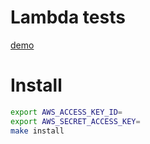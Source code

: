 # Lambda tests

[demo](https://0l75at8wa4.execute-api.eu-west-3.amazonaws.com/test/proxy)

# Install
```bash
export AWS_ACCESS_KEY_ID=
export AWS_SECRET_ACCESS_KEY=
make install
```
